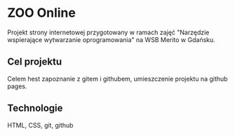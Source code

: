 # ZOO Online
Projekt strony internetowej przygotowany w ramach zajęć "Narzędzie wspierające wytwarzanie oprogramowania" na WSB Merito w Gdańsku.

## Cel projektu
Celem hest zapoznanie z gitem i githubem, umieszczenie projektu na github pages.

## Technologie
HTML, CSS, git, github